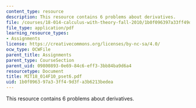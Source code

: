 ```yaml
---
content_type: resource
description: This resource contains 6 problems about derivatives.
file: /courses/18-014-calculus-with-theory-fall-2010/1b0f096397a33ff49d3fa3b6213bedea_MIT18_014F10_pset6.pdf
file_type: application/pdf
learning_resource_types:
- Assignments
license: https://creativecommons.org/licenses/by-nc-sa/4.0/
ocw_type: OCWFile
parent_title: Assignments
parent_type: CourseSection
parent_uid: 09800893-0e69-84c6-eff3-3bb84ba9d6a4
resourcetype: Document
title: MIT18_014F10_pset6.pdf
uid: 1b0f0963-97a3-3ff4-9d3f-a3b6213bedea
---
```

This resource contains 6 problems about derivatives.